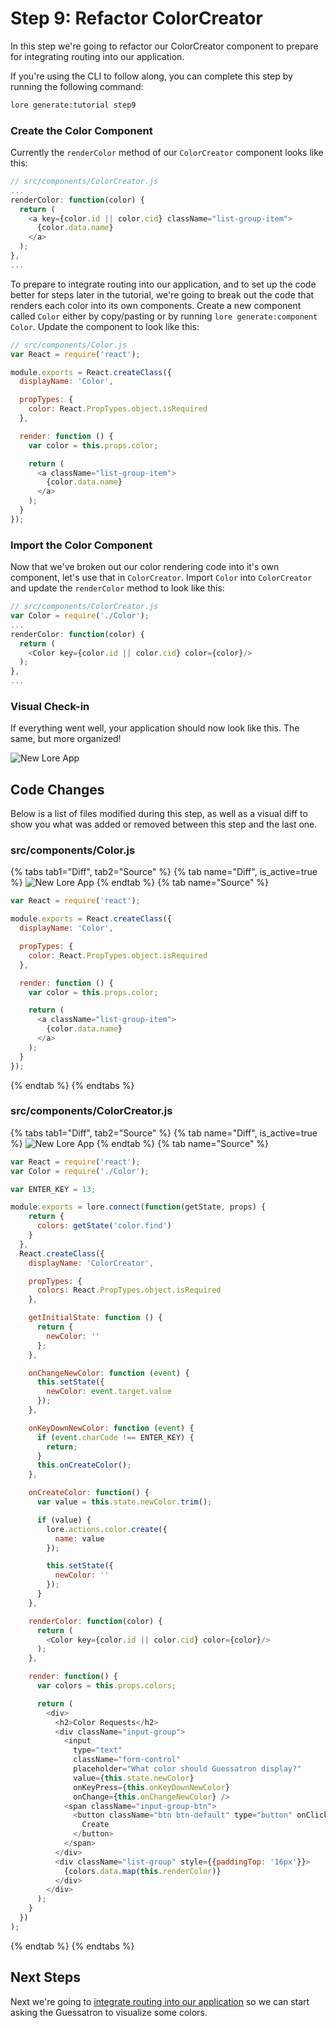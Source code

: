 # Step 9: Refactor ColorCreator

In this step we're going to refactor our ColorCreator component to prepare for integrating routing into our application.

If you're using the CLI to follow along, you can complete this step by running the following command:

```sh
lore generate:tutorial step9
```

### Create the Color Component

Currently the `renderColor` method of our `ColorCreator` component looks like this:

```js
// src/components/ColorCreator.js
...
renderColor: function(color) {
  return (
    <a key={color.id || color.cid} className="list-group-item">
      {color.data.name}
    </a>
  );
},
...
```

To prepare to integrate routing into our application, and to set up the code better for steps later in the tutorial, 
we're going to break out the code that renders each color into its own components. Create a new component called 
`Color` either by copy/pasting or by running `lore generate:component Color`. Update the component to look like this:

```js
// src/components/Color.js
var React = require('react');

module.exports = React.createClass({
  displayName: 'Color',

  propTypes: {
    color: React.PropTypes.object.isRequired
  },

  render: function () {
    var color = this.props.color;

    return (
      <a className="list-group-item">
        {color.data.name}
      </a>
    );
  }
});
```

### Import the Color Component

Now that we've broken out our color rendering code into it's own component, let's use that in `ColorCreator`. Import
`Color` into `ColorCreator` and update the `renderColor` method to look like this:

```js
// src/components/ColorCreator.js
var Color = require('./Color');
...
renderColor: function(color) {
  return (
    <Color key={color.id || color.cid} color={color}/>
  );
},
...
```

### Visual Check-in

If everything went well, your application should now look like this. The same, but more organized!

![New Lore App](/assets/images/tutorial/step9-visual.png)

## Code Changes

Below is a list of files modified during this step, as well as a visual diff to show you what was added or removed 
between this step and the last one.

### src/components/Color.js

{% tabs tab1="Diff", tab2="Source" %}
{% tab name="Diff", is_active=true %}
![New Lore App](/assets/images/tutorial/step9-diff-color.png)
{% endtab %}
{% tab name="Source" %}
```js
var React = require('react');

module.exports = React.createClass({
  displayName: 'Color',

  propTypes: {
    color: React.PropTypes.object.isRequired
  },

  render: function () {
    var color = this.props.color;

    return (
      <a className="list-group-item">
        {color.data.name}
      </a>
    );
  }
});
```
{% endtab %}
{% endtabs %}

### src/components/ColorCreator.js

{% tabs tab1="Diff", tab2="Source" %}
{% tab name="Diff", is_active=true %}
![New Lore App](/assets/images/tutorial/step9-diff-color-creator.png)
{% endtab %}
{% tab name="Source" %}
```js
var React = require('react');
var Color = require('./Color');

var ENTER_KEY = 13;

module.exports = lore.connect(function(getState, props) {
    return {
      colors: getState('color.find')
    }
  },
  React.createClass({
    displayName: 'ColorCreator',

    propTypes: {
      colors: React.PropTypes.object.isRequired
    },

    getInitialState: function () {
      return {
        newColor: ''
      };
    },

    onChangeNewColor: function (event) {
      this.setState({
        newColor: event.target.value
      });
    },

    onKeyDownNewColor: function (event) {
      if (event.charCode !== ENTER_KEY) {
        return;
      }
      this.onCreateColor();
    },

    onCreateColor: function() {
      var value = this.state.newColor.trim();

      if (value) {
        lore.actions.color.create({
          name: value
        });

        this.setState({
          newColor: ''
        });
      }
    },

    renderColor: function(color) {
      return (
        <Color key={color.id || color.cid} color={color}/>
      );
    },

    render: function() {
      var colors = this.props.colors;

      return (
        <div>
          <h2>Color Requests</h2>
          <div className="input-group">
            <input
              type="text"
              className="form-control"
              placeholder="What color should Guessatron display?"
              value={this.state.newColor}
              onKeyPress={this.onKeyDownNewColor}
              onChange={this.onChangeNewColor} />
            <span className="input-group-btn">
              <button className="btn btn-default" type="button" onClick={this.onCreateColor}>
                Create
              </button>
            </span>
          </div>
          <div className="list-group" style={{paddingTop: '16px'}}>
            {colors.data.map(this.renderColor)}
          </div>
        </div>
      );
    }
  })
);
```
{% endtab %}
{% endtabs %}

## Next Steps

Next we're going to [integrate routing into our application](../step-10/) so we can start asking the Guessatron 
to visualize some colors.
